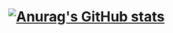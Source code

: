 # [![Anurag's GitHub stats](https://github-readme-stats.vercel.app/api?username=huczk&count_private=true&show_icons=true&theme=onedark)](https://github.com/anuraghazra/github-readme-stats)
